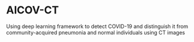 # AICOV-CT
Using deep learning framework to detect COVID-19 and distinguish it from community-acquired pneumonia and normal individuals using CT images
